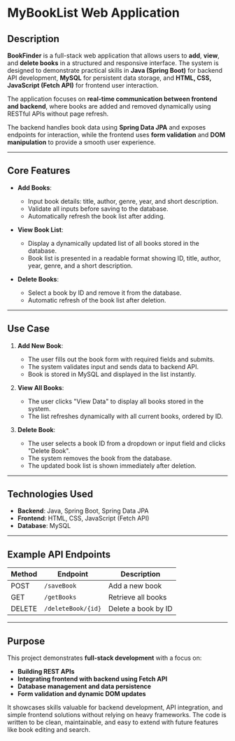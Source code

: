 # MyBookList Web Application

## Description

**BookFinder** is a full-stack web application that allows users to **add**, **view**, and **delete books** in a structured and responsive interface. The system is designed to demonstrate practical skills in **Java (Spring Boot)** for backend API development, **MySQL** for persistent data storage, and **HTML, CSS, JavaScript (Fetch API)** for frontend user interaction.

The application focuses on **real-time communication between frontend and backend**, where books are added and removed dynamically using RESTful APIs without page refresh. 

The backend handles book data using **Spring Data JPA** and exposes endpoints for interaction, while the frontend uses **form validation** and **DOM manipulation** to provide a smooth user experience.

---

## Core Features

- **Add Books**: 
  - Input book details: title, author, genre, year, and short description.
  - Validate all inputs before saving to the database.
  - Automatically refresh the book list after adding.

- **View Book List**: 
  - Display a dynamically updated list of all books stored in the database.
  - Book list is presented in a readable format showing ID, title, author, year, genre, and a short description.

- **Delete Books**:
  - Select a book by ID and remove it from the database.
  - Automatic refresh of the book list after deletion.

---

## Use Case

1. **Add New Book**:
   - The user fills out the book form with required fields and submits.
   - The system validates input and sends data to backend API.
   - Book is stored in MySQL and displayed in the list instantly.

2. **View All Books**:
   - The user clicks "View Data" to display all books stored in the system.
   - The list refreshes dynamically with all current books, ordered by ID.

3. **Delete Book**:
   - The user selects a book ID from a dropdown or input field and clicks "Delete Book".
   - The system removes the book from the database.
   - The updated book list is shown immediately after deletion.

---

## Technologies Used

- **Backend**: Java, Spring Boot, Spring Data JPA
- **Frontend**: HTML, CSS, JavaScript (Fetch API)
- **Database**: MySQL

---

## Example API Endpoints

| Method | Endpoint                | Description             |
|-------|-------------------------|------------------------|
| POST  | `/saveBook`             | Add a new book         |
| GET   | `/getBooks`             | Retrieve all books     |
| DELETE| `/deleteBook/{id}`      | Delete a book by ID    |

---

## Purpose

This project demonstrates **full-stack development** with a focus on:

- **Building REST APIs**
- **Integrating frontend with backend using Fetch API**
- **Database management and data persistence**
- **Form validation and dynamic DOM updates**

It showcases skills valuable for backend development, API integration, and simple frontend solutions without relying on heavy frameworks. The code is written to be clean, maintainable, and easy to extend with future features like book editing and search.
